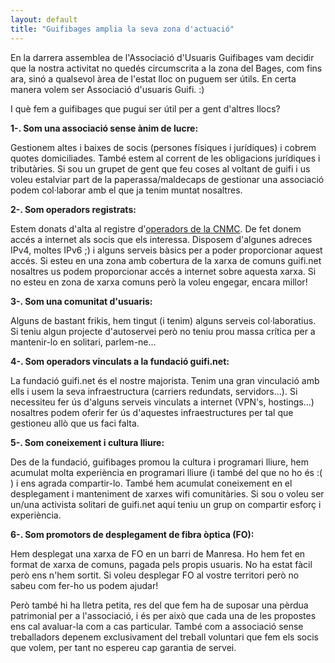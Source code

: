 ```yaml
---
layout: default
title: "Guifibages amplia la seva zona d'actuació"
---
```


En la darrera assemblea de l'Associació d'Usuaris Guifibages vam decidir que la nostra activitat no quedés circumscrita a la zona del Bages, com fins ara, sinó a qualsevol àrea de l'estat lloc on puguem ser útils. En certa manera volem ser Associació d'usuaris Guifi. :)

I què fem a guifibages que pugui ser útil per a gent d'altres llocs?

**1-. Som una associació sense ànim de lucre:**

Gestionem altes i baixes de socis (persones físiques i jurídiques) i cobrem quotes domiciliades. També estem al corrent de les obligacions jurídiques i tributàries. Si sou un grupet de gent que feu coses al voltant de guifi i us voleu estalviar part de la paperassa/maldecaps de gestionar una associació podem col·laborar amb el que ja tenim muntat nosaltres.

**2-. Som operadors registrats:**

Estem donats d'alta al registre d'[operadors de la CNMC](https://numeracionyoperadores.cnmc.es/operadores/G-65589004?p=operadores). De fet donem accés a internet als socis que els interessa. Disposem d'algunes adreces IPv4, moltes IPv6 ;) i alguns serveis bàsics per a poder proporcionar aquest accés. Si esteu en una zona amb cobertura de la xarxa de comuns guifi.net nosaltres us podem proporcionar accés a internet sobre aquesta xarxa. Si no esteu en zona de xarxa comuns però la voleu engegar, encara millor!

**3-. Som una comunitat d'usuaris:**

Alguns de bastant frikis, hem tingut (i tenim) alguns serveis col·laboratius. Si teniu algun projecte d'autoservei però no teniu prou massa crítica per a mantenir-lo en solitari, parlem-ne...

**4-. Som operadors vinculats a la fundació guifi.net:**

La fundació guifi.net és el nostre majorista. Tenim una gran vinculació amb ells i usem la seva infraestructura (carriers redundats, servidors...). Si necessiteu fer ús d'alguns serveis vinculats a internet (VPN's, hostings...) nosaltres podem oferir fer ús d'aquestes infraestructures per tal que gestioneu allò que us faci falta.

**5-. Som coneixement i cultura lliure:**

Des de la fundació, guifibages promou la cultura i programari lliure, hem acumulat molta experiència en programari lliure (i també del que no ho és :( ) i ens agrada compartir-lo. També hem acumulat coneixement en el desplegament i manteniment de xarxes wifi comunitàries. Si sou o voleu ser un/una activista solitari de guifi.net aquí teniu un grup on compartir esforç i experiència.

**6-. Som promotors de desplegament de fibra òptica (FO):**

Hem desplegat una xarxa de FO en un barri de Manresa. Ho hem fet en format de xarxa de comuns, pagada pels propis usuaris. No ha estat fàcil però ens n'hem sortit. Si voleu desplegar FO al vostre territori però no sabeu com fer-ho us podem ajudar!

Però també hi ha lletra petita, res del que fem ha de suposar una pèrdua patrimonial per a l'associació, i és per això que cada una de les propostes ens cal avaluar-la com a cas particular. També com a associació sense treballadors depenem exclusivament del treball voluntari que fem els socis que volem, per tant no espereu cap garantia de servei.
